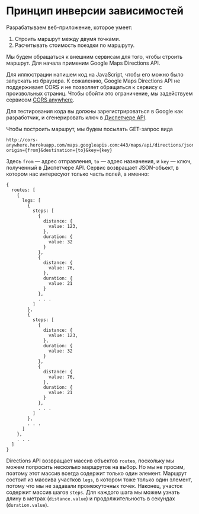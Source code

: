 ﻿# Принцип инверсии зависимостей

Разрабатываем веб-приложение, которое умеет:

1. Строить маршрут между двумя точками.
2. Расчитывать стоимость поездки по маршруту.

Мы будем обращаться к внешним сервисам для того, чтобы строить маршрут. Для начала применим Google Maps Directions API.

Для иллюстрации напишем код на JavaScript, чтобы его можно было запускать из браузера. К сожалению, Google Maps Directions API
не поддерживает CORS и не позволяет обращаться к сервису с произвольных страниц. Чтобы обойти это ограничение, мы задействуем
сервисом [CORS anywhere](http://cors-anywhere.herokuapp.com/).

Для тестирования кода вы должны зарегистрироваться в Google как разработчик, и сгенерировать ключ в [Диспетчере API](https://console.developers.google.com/apis/library).

Чтобы построить маршрут, мы будем посылать GET-запрос вида

    http://cors-anywhere.herokuapp.com/maps.googleapis.com:443/maps/api/directions/json?origin={from}&destination={to}&key={key}

Здесь `from`&nbsp;&mdash; адрес отправления, `to`&nbsp;&mdash; адрес назначения, и `key`&nbsp;&mdash; ключ, полученный в Диспетчере API.
Сервис возвращает JSON-объект, в котором нас интересуют только часть полей, а именно:

    {
      routes: [
        {
          legs: [
            {
              steps: [
                {
                  distance: {
                    value: 123,
                  },
                  duration: {
                    value: 32
                  }
                },
                {
                  distance: {
                    value: 76,
                  },
                  duration: {
                    value: 21
                  }
                },
                . . .
              ]
            },
            {
              steps: [
                {
                  distance: {
                    value: 123,
                  },
                  duration: {
                    value: 32
                  }
                },
                {
                  distance: {
                    value: 76,
                  },
                  duration: {
                    value: 21
                  }
                },
                . . .
              ]
            },
            . . .
          ]
        },
        . . .
      ]
    }

Directions API возвращает массив объектов `routes`, поскольку мы можем попросить несколько маршрутов на выбор. Но мы не просим, поэтому этот массив
всегда содержит только один элемент. Маршрут состоит из массива участков `legs`, в котором тоже только один элемент, потому что мы не задавали промежуточных
точек. Наконец, участок содержит массив шагов `steps`. Для каждого шага мы можем узнать длину в метрах (`distance.value`) и продолжительность в секундах
(`duration.value`).

